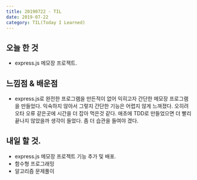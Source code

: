 ```yaml
---
title: 20190722 - TIL
date: 2019-07-22
category: TIL(Today I Learned)
---
```


## 오늘 한 것

- express.js 메모장 프로젝트.
  
## 느낌점 & 배운점

- express.js로 완전한 프로그램을 만든적이 없어 익히고자 간단한 메모장 프로그램을 만들었다.
  익숙하지 않아서 그렇지 간단한 기능은 어렵지 않게 느껴졌다. 
  오히려 오타 오류 같은곳에 시간을 더 잡아 먹은것 같다. 애초에 TDD로 만들었으면 더 빨리 끝나지 않았을까
  생각이 들었다. 좀 더 습관을 들여야 겠다.
  

## 내일 할 것.

- express.js 메모장 프로젝트 기능 추가 및 배포.
- 함수형 프로그래밍
- 알고리즘 문제풀이


